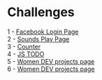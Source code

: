 # Challenges

1 - [Facebook Login Page](./challenges/facebook.md)  
2 - [Sounds Play Page](./challenges/sounds-play/sounds-play.md)  
3 - [Counter](./challenges/counter/counter.md)  
4 - [JS TODO](./challenges/js-todo/js-todo.md)  
5 - [Women DEV projects page](./challenges/women-dev-projects-page/README.md)  
6 - [Women DEV projects page](./challenges/dojo-01/dojo.md)
